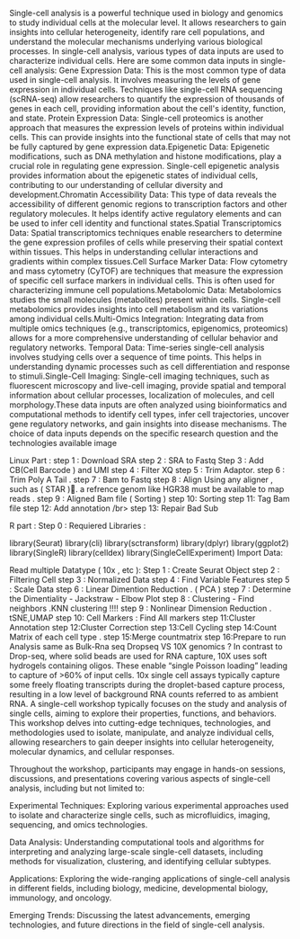Single-cell analysis is a powerful technique used in biology and genomics to study individual cells at the molecular level. It allows researchers to gain insights into cellular heterogeneity, identify rare cell populations, and understand the molecular mechanisms underlying various biological processes. In single-cell analysis, various types of data inputs are used to characterize individual cells.
Here are some common data inputs in single-cell analysis: Gene Expression Data: This is the most common type of data used in single-cell analysis.
It involves measuring the levels of gene expression in individual cells.
Techniques like single-cell RNA sequencing (scRNA-seq) allow researchers to quantify the expression of thousands of genes in each cell, providing information about the cell's identity, function, and state.
Protein Expression Data: Single-cell proteomics is another approach that measures the expression levels of proteins within individual cells. This can provide insights into the functional state of cells that may not be fully captured by gene expression data.Epigenetic Data: Epigenetic modifications, such as DNA methylation and histone modifications, play a crucial role in regulating gene expression. Single-cell epigenetic analysis provides information about the epigenetic states of individual cells, contributing to our understanding of cellular diversity and development.Chromatin Accessibility Data: This type of data reveals the accessibility of different genomic regions to transcription factors and other regulatory molecules.
It helps identify active regulatory elements and can be used to infer cell identity and functional states.Spatial Transcriptomics Data: Spatial transcriptomics techniques enable researchers to determine the gene expression profiles of cells while preserving their spatial context within tissues.
This helps in understanding cellular interactions and gradients within complex tissues.Cell Surface Marker Data: Flow cytometry and mass cytometry (CyTOF) are techniques that measure the expression of specific cell surface markers in individual cells. This is often used for characterizing immune cell populations.Metabolomic Data: Metabolomics studies the small molecules (metabolites) present within cells.
Single-cell metabolomics provides insights into cell metabolism and its variations among individual cells.Multi-Omics Integration: Integrating data from multiple omics techniques (e.g., transcriptomics, epigenomics, proteomics) allows for a more comprehensive understanding of cellular behavior and regulatory networks.
Temporal Data: Time-series single-cell analysis involves studying cells over a sequence of time points.
This helps in understanding dynamic processes such as cell differentiation and response to stimuli.Single-Cell Imaging: Single-cell imaging techniques, such as fluorescent microscopy and live-cell imaging, provide spatial and temporal information about cellular processes, localization of molecules, and cell morphology.These data inputs are often analyzed using bioinformatics and computational methods to identify cell types, infer cell trajectories, uncover gene regulatory networks, and gain insights into disease mechanisms. The choice of data inputs depends on the specific research question and the technologies available
image

Linux Part :
step 1 : Download SRA
step 2 : SRA to Fastq
Step 3 : Add CB(Cell Barcode ) and UMI
step 4 : Filter XQ
step 5 : Trim Adaptor.
step 6 : Trim Poly A Tail .
step 7 : Bam to Fastq
step 8 : Align Using any aligner , such as ( STAR ).َ a refrence genom like HGR38 must be available to map reads .
step 9 : Aligned Bam file ( Sorting )
step 10: Sorting
step 11: Tag Bam file
step 12: Add annotation /br> step 13: Repair Bad Sub

R part :
Step 0 : Requiered Libraries :

library(Seurat)
library(cli)
library(sctransform)
library(dplyr)
library(ggplot2)
library(SingleR)
library(celldex)
library(SingleCellExperiment)
Import Data:

Read multiple Datatype ( 10x , etc ):
Step 1 : Create Seurat Object
step 2 : Filtering Cell
step 3 : Normalized Data
step 4 : Find Variable Features
step 5 : Scale Data
step 6 : Linear Dimention Reduction . ( PCA )
step 7 : Determine the Dimentiality - Jackstraw - Elbow Plot
step 8 : Clustering - Find neighbors .KNN clustering !!!!
step 9 : Nonlinear Dimension Reduction . tSNE,UMAP
step 10: Cell Markers : Find All markers
step 11:Cluster Annotation
step 12:Cluster Correction
step 13:Cell Cycling
step 14:Count Matrix of each cell type .
step 15:Merge countmatrix
step 16:Prepare to run Analysis same as Bulk-Rna seq
Dropseq VS 10X genomics ?
In contrast to Drop-seq, where solid beads are used for RNA capture, 10X uses soft hydrogels containing oligos. These enable “single Poisson loading” leading to capture of >60% of input cells. 10x single cell assays typically capture some freely floating transcripts during the droplet-based capture process, resulting in a low level of background RNA counts referred to as ambient RNA.
A single-cell workshop typically focuses on the study and analysis of single cells, aiming to explore their properties, functions, and behaviors. This workshop delves into cutting-edge techniques, technologies, and methodologies used to isolate, manipulate, and analyze individual cells, allowing researchers to gain deeper insights into cellular heterogeneity, molecular dynamics, and cellular responses.

Throughout the workshop, participants may engage in hands-on sessions, discussions, and presentations covering various aspects of single-cell analysis, including but not limited to:

Experimental Techniques: Exploring various experimental approaches used to isolate and characterize single cells, such as microfluidics, imaging, sequencing, and omics technologies.

Data Analysis: Understanding computational tools and algorithms for interpreting and analyzing large-scale single-cell datasets, including methods for visualization, clustering, and identifying cellular subtypes.

Applications: Exploring the wide-ranging applications of single-cell analysis in different fields, including biology, medicine, developmental biology, immunology, and oncology.

Emerging Trends: Discussing the latest advancements, emerging technologies, and future directions in the field of single-cell analysis.
